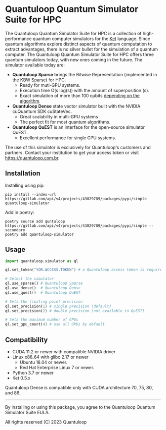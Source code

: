 # Quantuloop Quantum Simulator Suite for HPC

The Quantuloop Quantum Simulator Suite for HPC is a collection of high-performance quantum computer simulators for the [Ket](https://quantumket.org) language. Since quantum algorithms explore distinct aspects of quantum computation to extract advantages, there is no silver bullet for the simulation of a quantum computer. The Quantuloop Quantum Simulator Suite for HPC offers three quantum simulators today, with new ones coming in the future. The simulator available today are:

* **Quantuloop Sparse** brings the Bitwise Representation (implemented in the KBW Sparse) for HPC.
  * Ready for muti-GPU systems.
  * Execution time O(s log(s)) with the amount of superposition (s).
  * Exact simulation of more than 100 qubits [depending on the algorithm](https://repositorio.ufsc.br/handle/123456789/231060).
* **Quantuloop Dense** state vector simulator built with the NVIDIA cuQuantum SDK cuStateVec.
  * Great scalability in multi-GPU systems
  * The perfect fit for most quantum algorithms.
* **Quantuloop QuEST** is an interface for the open-source simulator QuEST.
  * Excellent performance for single GPU systems.

The use of this simulator is exclusively for Quantuloop's customers and partners. Contact your institution to get your access token or visit <https://quantuloop.com.br>.

## Installation  

Installing using pip:

```shell
pip install --index-url https://gitlab.com/api/v4/projects/43029789/packages/pypi/simple quantuloop-simulator
```

Add in poetry:

```shell
poetry source add quntuloop https://gitlab.com/api/v4/projects/43029789/packages/pypi/simple --secondary
poetry add quantuloop-simulator
```

## Usage

```py
import quantuloop.simulator as ql

ql.set_token("YOR.ACCESS.TOKEN") # a Quantuloop access token is required to use the simulators 

# Select the simulator
ql.use_sparse() # Quantuloop Sparse
ql.use_dense()  # Quantuloop Dense 
ql.use_quest()  # Quantuloop QuEST

# Sets the floating point precision
ql.set_precision(1) # single precision (default) 
ql.set_precision(2) # double precision (not available in QuEST)

# Sets the maximum number of GPUs
ql.set_gpu_count(4) # use all GPUs by default
```

## Compatibility

* CUDA 11.2 or newer with compatible NVIDIA driver
* Linux x86_64 with glibc 2.17 or newer
  * Ubuntu 18.04 or newer.
  * Red Hat Enterprise Linux 7 or newer.
* Python 3.7 or newer
* Ket 0.5.x

Quantuloop Dense is compatible only with CUDA architecture 70, 75, 80, and 86.

----

By installing or using this package, you agree to the Quantuloop Quantum Simulator Suite EULA.

All rights reserved (C) 2023 Quantuloop
